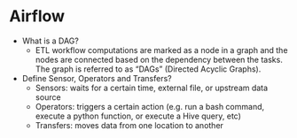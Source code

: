 # Airflow

- What is a DAG?
    - ETL workflow computations are marked as a node in a graph and the nodes are connected based on the dependency between the tasks. The graph is referred to as “DAGs” (Directed Acyclic Graphs).
- Define Sensor, Operators and Transfers?
    - Sensors: waits for a certain time, external file, or upstream data source
    - Operators: triggers a certain action (e.g. run a bash command, execute a python function, or execute a Hive query, etc)
    - Transfers: moves data from one location to another
